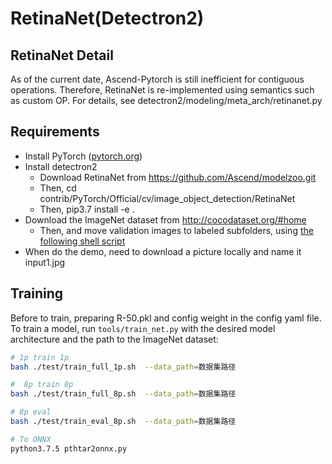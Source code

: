 # RetinaNet(Detectron2)

## RetinaNet Detail 

As of the current date, Ascend-Pytorch is still inefficient for contiguous operations. 
Therefore, RetinaNet is re-implemented using semantics such as custom OP. For details, see detectron2/modeling/meta_arch/retinanet.py


## Requirements 

- Install PyTorch ([pytorch.org](http://pytorch.org))
- Install detectron2
    - Download RetinaNet from https://github.com/Ascend/modelzoo.git
    - Then, cd contrib/PyTorch/Official/cv/image_object_detection/RetinaNet
    - Then, pip3.7 install -e .
- Download the ImageNet dataset from http://cocodataset.org/#home
    - Then, and move validation images to labeled subfolders, using [the following shell script](https://raw.githubusercontent.com/soumith/imagenetloader.torch/master/valprep.sh)
- When do the demo, need to download a picture locally and name it input1.jpg
## Training 

Before to train, preparing R-50.pkl and config weight in the config yaml file.
To train a model, run `tools/train_net.py` with the desired model architecture and the path to the ImageNet dataset:

```bash
# 1p train 1p
bash ./test/train_full_1p.sh  --data_path=数据集路径

#  8p train 8p
bash ./test/train_full_8p.sh  --data_path=数据集路径

# 8p eval
bash ./test/train_eval_8p.sh  --data_path=数据集路径

# To ONNX
python3.7.5 pthtar2onnx.py
```





